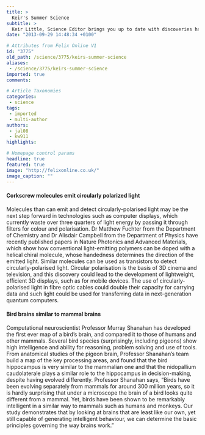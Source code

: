 ```yaml
---
title: >
  Keir's Summer Science
subtitle: >
  Keir Little, Science Editor brings you up to date with discoveries happens over the summer
date: "2013-09-29 14:48:34 +0100"

# Attributes from Felix Online V1
id: "3775"
old_path: /science/3775/keirs-summer-science
aliases:
 - /science/3775/keirs-summer-science
imported: true
comments:

# Article Taxonomies
categories:
 - science
tags:
 - imported
 - multi-author
authors:
 - jal08
 - kw911
highlights:

# Homepage control params
headline: true
featured: true
image: "http://felixonline.co.uk/"
image_caption: ""
---
```


####  Corkscrew molecules emit circularly polarized light

Molecules than can emit and detect circularly-polarised light may be the next step forward in technologies such as computer displays, which currently waste over three quarters of light energy by passing it through filters for colour and polarisation.
 Dr Matthew Fuchter from the Department of Chemistry and Dr Alisdair Campbell from the Department of Physics have recently published papers in Nature Photonics and Advanced Materials, which show how conventional light-emitting polymers can be doped with a helical chiral molecule, whose handedness determines the direction of the emitted light. Similar molecules can be used as transistors to detect circularly-polarised light.
 Circular polarisation is the basis of 3D cinema and television, and this discovery could lead to the development of lightweight, efficient 3D displays, such as for mobile devices. The use of circularly-polarised light in fibre optic cables could double their capacity for carrying data and such light could be used for transferring data in next-generation quantum computers.

####  Bird brains similar to mammal brains

Computational neuroscientist Professor Murray Shanahan has developed the first ever map of a bird’s brain, and compared it to those of humans and other mammals.
 Several bird species (surprisingly, including pigeons) show high intelligence and ability for reasoning, problem solving and use of tools. From anatomical studies of the pigeon brain, Professor Shanahan’s team build a map of the key processing areas, and found that the bird hippocampus is very similar to the mammalian one and that the nidopallium caudolaterale plays a similar role to the hippocampus in decision-making, despite having evolved differently.
 Professor Shanahan says, “Birds have been evolving separately from mammals for around 300 million years, so it is hardly surprising that under a microscope the brain of a bird looks quite different from a mammal. Yet, birds have been shown to be remarkably intelligent in a similar way to mammals such as humans and monkeys. Our study demonstrates that by looking at brains that are least like our own, yet still capable of generating intelligent behaviour, we can determine the basic principles governing the way brains work.”
